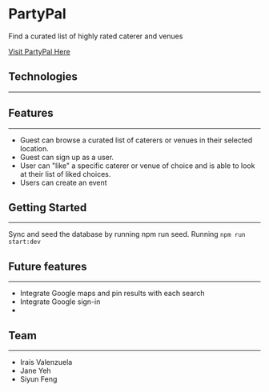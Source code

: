 # PartyPal

Find a curated list of highly rated caterer and venues

[Visit PartyPal Here](https://partypal.onrender.com/)

## Technologies

---

## Features

---

- Guest can browse a curated list of caterers or venues in their selected location.
- Guest can sign up as a user.
- User can "like" a specific caterer or venue of choice and is able to look at their list of liked choices.
- Users can create an event

## Getting Started

---

Sync and seed the database by running npm run seed. Running `npm run start:dev`

## Future features

---

- Integrate Google maps and pin results with each search
- Integrate Google sign-in
-

## Team

---

- Irais Valenzuela
- Jane Yeh
- Siyun Feng
